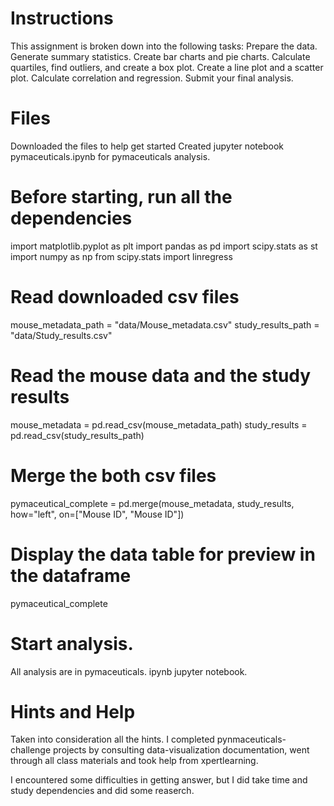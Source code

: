 

# Instructions

This assignment is broken down into the following tasks:
Prepare the data.
Generate summary statistics.
Create bar charts and pie charts.
Calculate quartiles, find outliers, and create a box plot.
Create a line plot and a scatter plot.
Calculate correlation and regression.
Submit your final analysis.

# Files
Downloaded the files to help get started
Created jupyter notebook pymaceuticals.ipynb for pymaceuticals analysis.

# Before starting, run all the dependencies 
import matplotlib.pyplot as plt
import pandas as pd
import scipy.stats as st
import numpy as np
from scipy.stats import linregress

# Read  downloaded csv files 
mouse_metadata_path = "data/Mouse_metadata.csv"
study_results_path = "data/Study_results.csv"

# Read the mouse data and the study results
mouse_metadata = pd.read_csv(mouse_metadata_path)
study_results = pd.read_csv(study_results_path)
 # Merge the both csv files 

 pymaceutical_complete = pd.merge(mouse_metadata, study_results, how="left", on=["Mouse ID", "Mouse ID"])

# Display the data table for preview in the dataframe

pymaceutical_complete

# Start analysis.
All analysis are in pymaceuticals. ipynb jupyter notebook.

# Hints and Help

Taken into consideration all the hints. I completed pynmaceuticals-challenge projects by consulting data-visualization documentation, 
went through all class materials and took  help from xpertlearning.

I encountered some difficulties in getting answer, but I did take time and study dependencies and did some reaserch.
    
   
     




